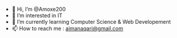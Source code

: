 - 👋 Hi, I’m @Amoxe200
- 👀 I’m interested in IT
- 🌱 I’m currently learning Computer Science & Web Developement
- 📫 How to reach me : aimanaqari@gmail.com
